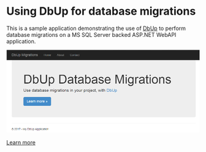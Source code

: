 
# Using DbUp for database migrations

This is a sample application demonstrating the use of [DbUp](https://dbup.github.io/) to perform database migrations on a MS SQL Server backed ASP.NET WebAPI application.

![DB Migration Web](FrontPage.png "DB Migration Web")

[Learn more](https://www.counihan.co.za/blog/Database-Migrations-with-DbUp/)